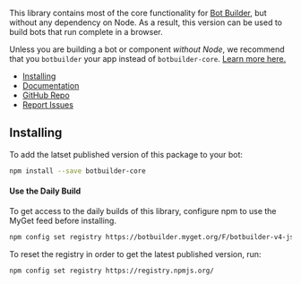 This library contains most of the core functionality for [Bot Builder](https://github.com/Microsoft/botbuilder-js/tree/main/libraries/botbuilder),
but without any dependency on Node. As a result, this version can be used to build bots that run complete in a browser.

Unless you are building a bot or component _without Node_, we recommend that you `botbuilder` your app
instead of `botbuilder-core`. [Learn more here.](https://github.com/Microsoft/botbuilder-js/tree/main/libraries/botbuilder/README.md)

- [Installing](#installing)
- [Documentation](https://docs.microsoft.com/en-us/azure/bot-service/bot-service-overview-introduction?view=azure-bot-service-4.0)
- [GitHub Repo](https://github.com/Microsoft/botbuilder-js)
- [Report Issues](https://github.com/Microsoft/botbuilder-js/issues)

## Installing
To add the latset published version of this package to your bot:

```bash
npm install --save botbuilder-core
```

#### Use the Daily Build

To get access to the daily builds of this library, configure npm to use the MyGet feed before installing.

```bash
npm config set registry https://botbuilder.myget.org/F/botbuilder-v4-js-daily/npm/
```

To reset the registry in order to get the latest published version, run:
```bash
npm config set registry https://registry.npmjs.org/
```

